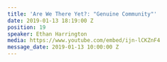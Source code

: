```yaml
---
title: 'Are We There Yet?: "Genuine Community"'
date: 2019-01-13 18:19:00 Z
position: 19
speaker: Ethan Harrington
media: https://www.youtube.com/embed/ijn-lCKZnF4
message_date: 2019-01-13 10:00:00 Z
---
```


